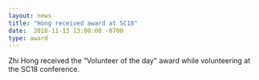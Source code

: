 ```yaml
---
layout: news
title: "Hong received award at SC18"
date:  2018-11-13 13:00:00 -0700
type: award
---
```


Zhi Hong received the “Volunteer of the day" award while volunteering at the SC18 conference. 
